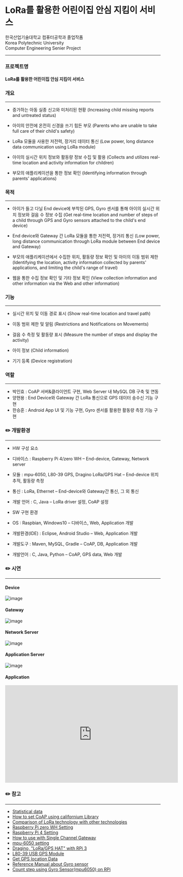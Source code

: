 # LoRa를 활용한 어린이집 안심 지킴이 서비스
한국산업기술대학교 컴퓨터공학과 졸업작품<br>
Korea Polytechnic University<br>
Computer Engineering Senier Project<br>

--------------------------------------

### 프로젝트명 
#### LoRa를 활용한 어린이집 안심 지킴이 서비스 


### 개요  
----------------------------------------------------------
- 증가하는 아동 실종 신고와 미처리된 현황 (Increasing child missing reports and untreated status)

- 아이의 안전에 온전히 신경을 쓰기 힘든 부모 (Parents who are unable to take full care of their child's safety)

- LoRa 모듈을 사용한 저전력, 장거리 데이터 통신 (Low power, long distance data communication using LoRa module)

- 아이의 실시간 위치 정보와 활동량 정보 수집 및 활용 (Collects and utilizes real-time location and activity information for children)

- 부모의 애플리케이션을 통한 정보 확인 (Identifying information through parents' applications)


### 목적
----------------------------------------------------------
- 아이가 들고 다닐 End device에 부착된 GPS, Gyro 센서를 통해 아이의 실시간 위치 정보와 걸음 수 정보 수집 (Get real-time location and number of steps of a child through GPS and Gyro sensors attached to the child's end device)

- End device와 Gateway 간 LoRa 모듈을 통한 저전력, 장거리 통신 (Low power, long distance communication through LoRa module between End device and Gateway)

- 부모의 애플리케이션에서 수집한 위치, 활동량 정보 확인 및 아이의 이동 범위 제한 (Identifying the location, activity information collected by parents' applications, and limiting the child's range of travel)

- 웹을 통한 수집 정보 확인 및 기타 정보 확인 (View collection information and other information via the Web and other information)

### 기능 
----------------------------------------------------------
- 실시간 위치 및 이동 경로 표시 (Show real-time location and travel path)

- 이동 범위 제한 및 알림 (Restrictions and Notifications on Movements)

- 걸음 수 측정 및 활동량 표시 (Measure the number of steps and display the activity)

- 아이 정보 (Child information)

- 기기 등록 (Device registration)

### 역할
----------------------------------------------------------
* 박인효 : CoAP 서버&클라이언트 구현, Web Server 내 MySQL DB 구축 및 연동
* 양현용 : End Device와 Gateway 간 LoRa 통신으로 GPS 데이터 송수신 기능 구현
* 한승훈 : Android App UI 및 기능 구현, Gyro 센서를 활용한 활동량 측정 기능 구현


### :pencil2: 개발환경
----------------------------------------------------------
* HW 구성 요소
- 디바이스 : Raspberry Pi 4/zero WH – End-device, Gateway, Network server

- 모듈 : mpu-6050, L80-39 GPS, Dragino LoRa/GPS Hat – End-device 위치 추적, 활동량 측정

- 통신 : LoRa, Ethernet – End-device와 Gateway간 통신, 그 외 통신

- 개발 언어 : C, Java – LoRa driver 설정, CoAP 설정


* SW 구현 환경
- OS : Raspbian, Windows10 – 디바이스, Web, Application 개발

- 개발환경(IDE) : Eclipse, Android Studio – Web, Application 개발

- 개발도구 : Maven, MySQL, Gradle – CoAP, DB, Application 개발

- 개발언어 : C, Java, Python – CoAP, GPS data, Web 개발


### :pencil2: 시연
----------------------------------------------------------
#### Device
![image](https://user-images.githubusercontent.com/50897259/100999032-96bd6980-359f-11eb-96de-483413c4196e.png)

#### Gateway
![image](https://user-images.githubusercontent.com/50897259/101002655-6972ba80-35a3-11eb-91b0-6248b3f3e674.png)

#### Network Server
![image](https://user-images.githubusercontent.com/50897259/100999485-2ebb5300-35a0-11eb-9eec-e124fa9d3fb6.png)

#### Application Server
![image](https://user-images.githubusercontent.com/50897259/100999585-4abef480-35a0-11eb-80c8-0ff2a2f03d1f.png)

#### Application
<iframe width="560" height="315" src="https://www.youtube.com/embed/-hwELHBaq9k" frameborder="0" allow="accelerometer; autoplay; clipboard-write; encrypted-media; gyroscope; picture-in-picture" allowfullscreen></iframe>

### :pencil2: 참고
----------------------------------------------------------
* [Statistical data](https://www.index.go.kr/potal/main/EachDtlPageDetail.do?idx_cd=1610)
* [How to set CoAP using californium Library](https://github.com/eclipse/californium)
* [Comparison of LoRa technology with other technologies](https://m.blog.naver.com/PostView.nhn?blogId=2011topcit&logNo=220756027775&proxyReferer=https:%2F%2Fwww.google.co.kr%2F)
* [Raspberry Pi zero WH Setting](https://inmile.tistory.com/27)
* [Raspberry Pi 4 Setting](https://geeksvoyage.com/raspberry%20pi4/preparation-for-pi4/)
* [How to use with Single Channel Gateway](https://www.youtube.com/watch?v=32eLnlYoLoI)
* [mpu-6050 setting](https://medium.com/@kalpeshnpatil/raspberry-pi-interfacing-with-mpu6050-motion-sensor-c9608cd5f59c)
* [Dragino, "LoRa/GPS HAT" with RPi 3](http://wiki.dragino.com/index.php?title=Getting_GPS_to_work_on_Raspberry_Pi_3_Model_B)
* [L80-39 USB GPS Module](https://wiki.52pi.com/index.php/USB-Port-GPS_Module_SKU:EZ-0048)
* [Get GPS location Data](https://gist.github.com/tinti/6415130)
* [Reference Manual about Gyro sensor](https://m.blog.naver.com/PostView.nhn?blogId=dlwjddns5&logNo=220725348476&proxyReferer=https%3A%2F%2Fwww.google.com%2F)
* [Count step using Gyro Sensor(mpu6050) on RPi](https://3246902.blog.me/221965791915)
